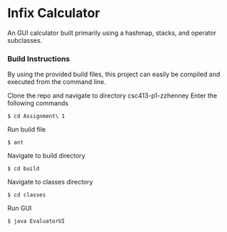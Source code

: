 # Infix Calculator

An GUI calculator built primarily using a hashmap, stacks, and operator subclasses. 
### Build Instructions

By using the provided build files, this project can easily be compiled and executed from the command line.

Clone the repo and navigate to directory csc413-p1-zzhenney
Enter the following commands

```
$ cd Assignment\ 1
```
Run build file
```
$ ant
```	
Navigate to build directory
```
$ cd build
```
Navigate to classes directory
```
$ cd classes
```
Run GUI
```
$ java EvaluatorUI
```
